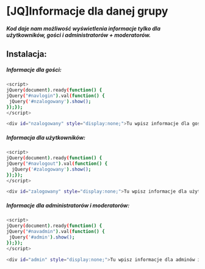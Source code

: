 # [JQ]Informacje dla danej grupy
##### Kod daje nam możliwość wyświetlenia informacje tylko dla użytkowników, gości i administratorów + moderatorów.


## Instalacja:
##### Informacje dla gości:

```sh
<script>
jQuery(document).ready(function() {
jQuery("#navlogin").val(function() {
 jQuery('#nzalogowany').show();
});});
</script>
```
```sh
<div id="nzalogowany" style="display:none;">Tu wpisz informacje dla gości</div>
```

##### Informacja dla użytkowników:
```sh
<script>
jQuery(document).ready(function() {
jQuery("#navlogout").val(function() {
  jQuery('#zalogowany').show();
});});
</script>
```
```sh
<div id="zalogowany" style="display:none;">Tu wpisz informacje dla użytkowników</div>
```

##### Informacje dla administratorów i moderatorów:
```sh
<script>
jQuery(document).ready(function() {
jQuery("#navadmin").val(function() {
 jQuery('#admin').show();
});});
</script>
```
```sh
<div id="admin" style="display:none;">Tu wpisz informacje dla adminów i modów</div>
```
